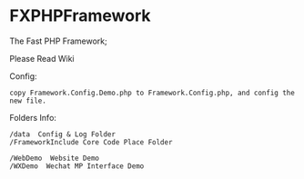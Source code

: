 # FXPHPFramework

The Fast PHP Framework;

Please Read Wiki


Config:

    copy Framework.Config.Demo.php to Framework.Config.php, and config the new file.


Folders Info:

    /data  Config & Log Folder
    /FrameworkInclude Core Code Place Folder

    /WebDemo  Website Demo
    /WXDemo  Wechat MP Interface Demo


